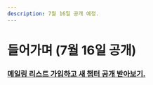 ```yaml
---
description: 7월 16일 공개 예정.
---
```


# 들어가며 \(7월 16일 공개\)

### [메일링 리스트 가입하고 새 챕터 공개 받아보기.](https://mailchi.mp/413644e9615c/ts-for-jsdev)

